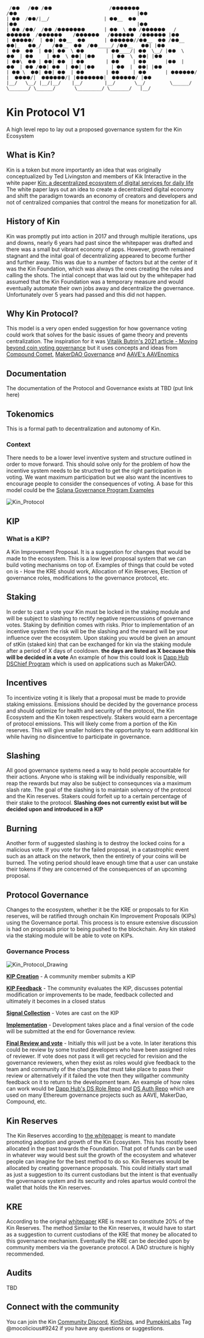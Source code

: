 

     /⬢⬢   /⬢⬢ /⬢⬢                     /⬢⬢⬢⬢⬢⬢⬢                         /⬢⬢                                            |⬢⬢
    | ⬢⬢  /⬢⬢/|__/                    | ⬢⬢__  ⬢⬢                          |⬢⬢                                            |⬢⬢ 
    | ⬢⬢ /⬢⬢/  /⬢⬢ /⬢⬢⬢⬢⬢⬢⬢       | ⬢⬢  \ ⬢⬢ /⬢⬢⬢⬢⬢⬢   /⬢⬢⬢⬢⬢⬢  /⬢⬢⬢⬢⬢⬢    /⬢⬢⬢⬢⬢⬢   /⬢⬢⬢⬢⬢⬢  /⬢⬢⬢⬢⬢⬢ |⬢⬢ 
    | ⬢⬢⬢⬢⬢/  | ⬢⬢| ⬢⬢__  ⬢⬢       | ⬢⬢⬢⬢⬢⬢//⬢⬢__  ⬢⬢ /⬢⬢__  ⬢⬢|_   ⬢⬢_/    /⬢⬢__  ⬢⬢  /⬢⬢_____/ /⬢⬢__   ⬢⬢| |⬢⬢
    | ⬢⬢  ⬢⬢  | ⬢⬢| ⬢⬢  \ ⬢⬢        | ⬢⬢____/| ⬢⬢  \__/ |⬢⬢  \   ⬢⬢  | ⬢⬢     | ⬢⬢  \ ⬢⬢| |⬢⬢      | ⬢⬢  \  ⬢⬢| |⬢⬢ 
    | ⬢⬢\  ⬢⬢ | ⬢⬢| ⬢⬢  | ⬢⬢        | ⬢⬢     | ⬢⬢       |⬢⬢  |   ⬢⬢  | ⬢⬢ /⬢⬢| ⬢⬢  | ⬢⬢| |⬢⬢      | ⬢⬢  |  ⬢⬢| |⬢⬢  
    | ⬢⬢ \  ⬢⬢| ⬢⬢| ⬢⬢  | ⬢⬢        | ⬢⬢     | ⬢⬢       | ⬢⬢⬢⬢⬢⬢/  |  ⬢⬢⬢⬢/|  ⬢⬢⬢⬢⬢⬢/| |⬢⬢⬢⬢⬢⬢⬢|  ⬢⬢⬢⬢⬢⬢/ |⬢⬢  
    |__/   \__/ |__/|__/    |__/        |__/       \__/         \______/    \_______/ \______/       \_________/ \_______/   |__/  
                                                      

# Kin Protocol V1

A high level repo to lay out a proposed governance system for the Kin Ecosystem

## What is Kin?

Kin is a token but more importantly an idea that was originally conceptualized by Ted Livingston and members of Kik Interactive in the white paper [Kin: a decentralized 
ecosystem of digital services for daily life](https://whitepaper.io/document/71/kin-whitepaper) The white paper lays out an idea to create a decentralized digital economy and shift the paradigm towards an economy of creators and developers and not of centralized companies that control the means for monetization for all. 

## History of Kin

Kin was promptly put into action in 2017 and through multiple iterations, ups and downs, nearly 6 years had past since the whitepaper was drafted and there was a small but vibrant economy of apps.  However, growth remained stagnant and the inital goal of decentralizing appeared to become further and further away.  This was due to a number of factors but at the center of it was the Kin Foundation, which was always the ones creating the rules and calling the shots.  The intial concept that was laid out by the whitepaper had assumed that the Kin Foundation was a temporary measure and would eventually automate their own jobs away and decentralize the governance. Unfortunately over 5 years had passed and this did not happen.

## Why Kin Protocol?

This model is a very open ended suggestion for how governance voting could work that solves for the basic issues of game theory and prevents centralization.  The inspiration for it was [Vitalik Butrin's 2021 article - Moving beyond coin voting governance](https://vitalik.ca/general/2021/08/16/voting3.html) but it uses concepts and ideas from [Compound Comet](https://github.com/compound-finance/comet), [MakerDAO Governance](https://github.com/makerdao/chief-keeper) and [AAVE's AAVEnomics](https://github.com/aave/aavenomics)

## Documentation

The documentation of the Protocol and Governance exists at TBD (put link here)

## Tokenomics

This is a formal path to decentralization and autonomy of Kin.

### **Context**

There needs to be a lower level inventive system and structure outlined in order to move forward.  This should solve only for the problem of how the incentive system needs to be structred to get the right participation in voting.  We want maximum participation but we also want the incentives to encourage people to consider the consequences of voting. A base for this model could be the [Solana Governance Program Examples](https://github.com/solana-labs/solana-program-library/tree/master/governance)

![Kin_Protocol](https://user-images.githubusercontent.com/6373607/219205462-d6574c0f-6a25-4722-9b64-f1b07ec3d549.jpg)

## KIP

### **What is a KIP?**
A Kin Improvement Proposal.  It is a suggestion for changes that would be made to the ecosystem.  This is a low level proposal system that we can build voting mechanisms on top of.  Examples of things that could be voted on is - How the KRE should work, Allocation of Kin Reserves, Election of governance roles, modifications to the governance protocol, etc.

## Staking

In order to cast a vote your Kin must be locked in the staking module and will be subject to slashing to rectify negative repercussions of governance votes.  Staking by definition comes with risks.  Prior to implementation of an incentive system the risk will be the slashing and the reward will be your influence over the ecosystem.  Upon staking you would be given an amount of stKin (staked kin) that can be exchanged for kin via the staking module after a period of X days of cooldown. **the days are listed as X because this will be decided in a vote** An example of how this could look is [Dapp Hub DSChief Program](https://github.com/dapphub/ds-chief) which is used on applications such as MakerDAO.

## Incentives

To incentivize voting it is likely that a proposal must be made to provide staking emissions.  Emissions should be decided by the governance process and should optimize for health and security of the protocol, the Kin Ecosystem and the Kin token respectively.  Stakers would earn a percentage of protocol emissions.  This will likely come from a portion of the Kin reserves.  This will give smaller holders the opportunity to earn additional kin while having no disincentive to participate in governance.  

## Slashing

All good governance systems need a way to hold people accountable for their actions.  Anyone who is staking will be individually responsible, will reap the rewards but may also be subject to consequnces via a maximum slash rate.  The goal of the slashing is to maintain solvency of the protocol and the Kin reserves.  Stakers could forfeit up to a certain percentage of their stake to the protocol. **Slashing does not currently exist but will be decided upon and introduced in a KIP**

## Burning 

Another form of suggested slashing is to destroy the locked coins for a malicious vote. If you vote for the failed proposal, in a catastrophic event such as an attack on the network, then the entirety of your coins will be burned.  The voting period should leave enough time that a user can unstake their tokens if they are concerned of the consequences of an upcoming proposal.

## Protocol Governance 

Changes to the ecosystem, whether it be the KRE or proposals to for Kin reserves, will be ratified through onchain Kin Improvement Proposals (KIPs) using the Governance portal. This process is to ensure extensive discussion is had on proposals prior to being pushed to the blockchain.  Any kin staked via the staking module will be able to vote on KIPs.

### Governance Process

![Kin_Protocol_Drawing](https://user-images.githubusercontent.com/6373607/218377833-7cca8bb3-f7fd-4a42-b874-dcf59ad297df.jpg)

<ins>**KIP Creation**</ins> - A community member submits a KIP

<ins>**KIP Feedback**</ins> - The community evaluates the KIP, discusses potential modification or improvements to be made, feedback collected and ultimately it becomes in a closed status 

<ins>**Signal Collection**</ins> - Votes are cast on the KIP

<ins>**Implementation**</ins> - Development takes place and a final version of the code will be submitted at the end for Governance review.  

<ins>**Final Review and vote**</ins> - Initially this will just be a vote.  In later iterations this could be review by some trusted developers who have been assigned roles of reviewer.  If vote does not pass it will get recycled for revision and the governance reviewers, when they exist as roles would give feedback to the team and community of the changes that must take place to pass their review or alternatively if it failed the vote then they willgather community feedback on it to return to the development team.  An example of how roles can work would be [Dapp Hub's DS Role Repo](https://github.com/dapphub/ds-roles/) and [DS Auth Repo](https://github.com/dapphub/ds-auth/)  which are used on many Ethereum governance projects such as AAVE, MakerDao, Compound, etc.

## Kin Reserves

The Kin Reserves according to [the whitepaper](https://whitepaper.io/document/71/kin-whitepaper) is meant to mandate promoting adoption and growth of the Kin Ecosystem.  This has mostly been allocated in the past towards the Foundation.  That pot of funds can be used in whatever way would best suit the growth of the ecosystem and whatever people can imagine for the best method to do so. Kin Reserves would be allocated by creating governance proposals.  This could initially start small as just a suggestion to its current custodians but the intent is that eventually the governance system and its security and roles apartus would control the wallet that holds the Kin reserves.

## KRE 

According to the orignal [whitepaper](https://whitepaper.io/document/71/kin-whitepaper) KRE is meant to constitute 20% of the Kin Reserves.  The method  Similar to the Kin reserves, it would have to start as a suggestion to current custodians of the KRE that money be allocated to this governance mechanism.  Eventually the KRE can be decided upon by community members via the goverance protocol.  A DAO structure is highly recommended.

## Audits
TBD

## Connect with the community

You can join the Kin [Community Discord](https://discord.gg/9Nr2V7UBAT), [KinShips](https://t.co/woIKtqPpHU), and [PumpkinLabs](https://discord.gg/KzHqr9csrh)
Tag @mocolicious#9242 if you have any questions or suggestions.
